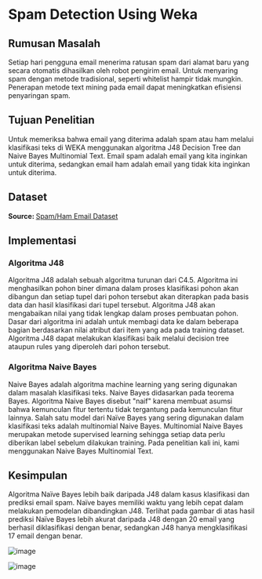# Spam Detection Using Weka

<h2>Rumusan Masalah</h2>
Setiap hari pengguna email menerima ratusan spam dari alamat baru yang secara otomatis dihasilkan oleh robot pengirim email. Untuk menyaring spam dengan metode tradisional, seperti whitelist hampir tidak mungkin. Penerapan metode text mining pada email dapat meningkatkan efisiensi penyaringan spam.

<h2>Tujuan Penelitian</h2>
Untuk memeriksa bahwa email yang diterima adalah spam atau ham melalui klasifikasi teks di WEKA menggunakan algoritma J48 Decision Tree dan Naive Bayes Multinomial Text. Email spam adalah email yang kita inginkan untuk diterima, sedangkan email ham adalah email yang tidak kita inginkan untuk diterima.

<h2>Dataset</h2>

<b>Source: </b><a href="http://www2.aueb.gr/users/ion/data/enron-spam/">Spam/Ham Email Dataset</a>

<h2>Implementasi</h2>
<h3>Algoritma J48</h3>
Algoritma J48 adalah sebuah algoritma turunan dari C4.5. Algoritma ini menghasilkan pohon biner dimana dalam proses klasifikasi pohon akan dibangun dan setiap tupel dari pohon tersebut akan diterapkan pada basis data dan hasil klasifikasi dari tupel tersebut. Algoritma J48 akan mengabaikan nilai yang tidak lengkap dalam proses pembuatan pohon. Dasar dari algoritma ini adalah untuk membagi data ke dalam beberapa bagian berdasarkan nilai atribut dari item yang ada pada training dataset. Algoritma J48 dapat melakukan klasifikasi baik melalui decision tree ataupun rules yang diperoleh dari pohon tersebut.<br>

<h3>Algoritma Naive Bayes</h3>
Naive Bayes adalah algoritma machine learning yang sering digunakan dalam masalah klasifikasi teks. Naive Bayes didasarkan pada teorema Bayes. Algoritma Naive Bayes disebut "naif" karena membuat asumsi bahwa kemunculan fitur tertentu tidak tergantung pada kemunculan fitur lainnya. Salah satu model dari Naïve Bayes yang sering digunakan dalam klasifikasi teks adalah multinomial Naive Bayes. Multinomial Naive Bayes merupakan metode supervised learning sehingga setiap data perlu diberikan label sebelum dilakukan training. Pada penelitian kali ini, kami menggunakan Naive Bayes Multinomial Text.<br>

<h2>Kesimpulan</h2>
Algoritma Naïve Bayes lebih baik daripada J48 dalam kasus klasifikasi dan prediksi email spam. Naïve bayes memiliki waktu yang lebih cepat dalam melakukan pemodelan dibandingkan J48. Terlihat pada gambar di atas hasil prediksi Naïve Bayes lebih akurat daripada J48 dengan 20 email yang berhasil diklasifikasi dengan benar, sedangkan J48 hanya mengklasifikasi 17 email dengan benar.<br>

![image](https://user-images.githubusercontent.com/63483228/198871508-d4e2d226-2be8-43fe-b6b4-1c02b7b595d3.png)

![image](https://user-images.githubusercontent.com/63483228/198871510-989540b4-0888-4b09-a456-bebf0c57cae4.png)
